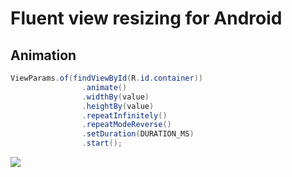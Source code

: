 # Fluent view resizing for Android

## Animation

```java
ViewParams.of(findViewById(R.id.container))
                .animate()
                .widthBy(value)
                .heightBy(value)
                .repeatInfinitely()
                .repeatModeReverse()
                .setDuration(DURATION_MS)
                .start();
```

![](https://github.com/AlexanderKozubets/android-view-resizing-utils/preview/animated_resize_sample.gif)